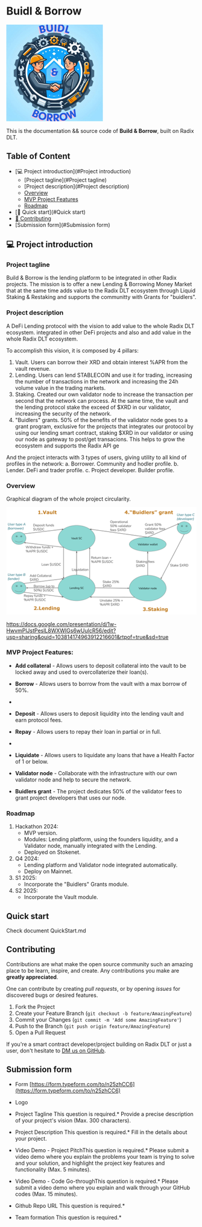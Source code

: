 # Buidl & Borrow

![](./public/images/Buidl_n_borrow_logo_mini.png)

This is the documentation && source code of **Build & Borrow**, built on Radix DLT.

## Table of Content

  * [💻 Project introduction](#Project introduction)
     + [Project tagline](#Project tagline)
     + [Project description](#Project description)
     + [Overview](#Overview)
     + [MVP Project Features](#MVP)
     + [Roadmap](#Roadmap)
  * [🚀 Quick start](#Quick start)
  * [👥 Contributing](#Contributing)
  * [Submission form](#Submission form)
    
## 💻 Project introduction

### Project tagline

Build & Borrow is the lending platform to be integrated in other Radix projects. The mission is to offer a new Lending & Borrowing Money Market that at the same time adds value to the Radix DLT ecosystem through Liquid Staking & Restaking and supports the communitty with Grants for "buidlers".


### Project description

A DeFi Lending protocol with the vision to add value to the whole Radix DLT ecosystem. integrated in other DeFi projects and also
and add value in the whole Radix DLT ecosystem.

To accomplish this vision, it is composed by 4 pillars:
 1. Vault. Users can borrow their XRD and obtain interest %APR from the vault revenue.
 2. Lending. Users can lend STABLECOIN and use it for trading, increasing the number of transactions in the network and increasing the 24h volume value in the trading markets.
 4. Staking. Created our own validator node to increase the transaction per second that the network can process. At the same time, the vault and the lending protocol stake the exceed of $XRD in our validator, increasing the security of the network.
 5. "Buidlers" grants. 50% of the benefits of the validator node goes to a grant program, exclusive for the projects that integrates our protocol by using our lending smart contract, staking $XRD in our validator or using our node as gateway to post/get transacions. This helps to grow the ecosystem and supports the Radix API ge

And the project interacts with 3 types of users, giving utility to all kind of profiles in the network:
 a. Borrower. Community and hodler profile.
 b. Lender. DeFi and trader profile.
 c. Project developer. Builder profile.

### Overview

Graphical diagram of the whole project circularity.

![](./public/images/Buidl_n_borrow_process.png)

https://docs.google.com/presentation/d/1w-HwvmPlJstPeslL8WXWIGs6wUulcR56/edit?usp=sharing&ouid=103814174963912216601&rtpof=true&sd=true


### MVP Project Features:

* **Add collateral** - Allows users to deposit collateral into the vault to be locked away and used to overcollaterize their loan(s).
* **Borrow** - Allows users to borrow from the vault with a max borrow of 50%.
* 
* **Deposit** - Allows users to deposit liquidity into the lending vault and earn protocol fees.
* **Repay** - Allows users to repay their loan in partial or in full.
* 
* **Liquidate** - Allows users to liquidate any loans that have a Health Factor of 1 or below.

* **Validator node** - Collaborate with the infrastructure with our own validator node and help to secure the network.
* **Buidlers grant** - The project dedicates 50% of the validator fees to grant project developers that uses our node.

  
### Roadmap

1. Hackathon 2024:
   - MVP version.
   - Modules: Lending platform, using the founders liquidity, and a Validator node, manually integrated with the Lending.
   - Deployed on Stokenet.
3. Q4 2024:
   - Lending platform and Validator node integrated automatically.
   - Deploy on Mainnet.
5. S1 2025:
   - Incorporate the "Buidlers" Grants module.
7. S2 2025:
   - Incorporate the Vault module.

## Quick start

Check document QuickStart.md

## Contributing

Contributions are what make the open source community such an amazing place to be learn, inspire, and create. Any contributions you make are **greatly appreciated**.

One can contribute by creating _pull requests_, or by opening _issues_ for discovered bugs or desired features.

1. Fork the Project
2. Create your Feature Branch (`git checkout -b feature/AmazingFeature`)
3. Commit your Changes (`git commit -m 'Add some AmazingFeature'`)
4. Push to the Branch (`git push origin feature/AmazingFeature`)
5. Open a Pull Request

If you're a smart contract developer/project building on Radix DLT or just a user, don't hesitate to [DM us on GitHub]([https://github.com/IvanBodnarash/buidl-n-borrow-dapp]).

## Submission form

- Form
[https://form.typeform.com/to/n25zhCC6](https://form.typeform.com/to/n25zhCC6)

 - Logo

 - Project Tagline This question is required.*
Provide a precise description of your project's vision (Max. 300 characters).

 - Project Description This question is required.*
Fill in the details about your project.

 - Video Demo - Project PitchThis question is required.*
Please submit a video demo where you explain the problems your team is trying to solve and your solution, and highlight the project key features and functionality (Max. 5 minutes).

 - Video Demo - Code Go-throughThis question is required.*
Please submit a video demo where you explain and walk through your GitHub codes (Max. 15 minutes).

 - Github Repo URL This question is required.*

 - Team formation This question is required.*
